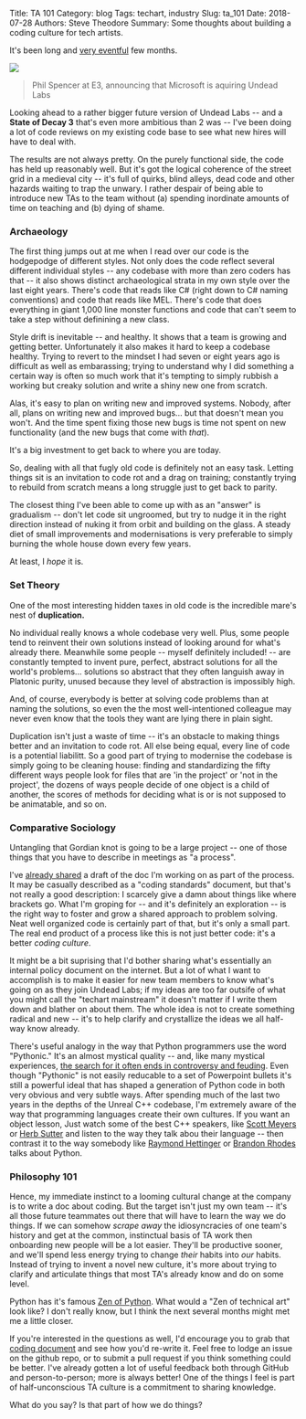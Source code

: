 Title: TA 101
Category: blog
Tags: techart, industry
Slug: ta_101
Date: 2018-07-28
Authors: Steve Theodore
Summary: Some thoughts about building a coding culture for tech artists.

It's been long and [very eventful](https://wccftech.com/undead-labs-microsoft-not-messing-around/) few months.

![](https://cdn.wccftech.com/wp-content/uploads/2018/06/Xbox_E32018_Spencer.jpg)
> Phil Spencer at E3, announcing that Microsoft is aquiring Undead Labs

Looking ahead to a rather bigger future version of Undead Labs -- and a **State of Decay 3** that's even more ambitious than 2 was -- I've been doing a lot of code reviews on my existing code base to see what new hires will have to deal with.  

The results are not always pretty.  On the purely functional side, the code has held up reasonably well.  But it's got the logical coherence of the street grid in a medieval city -- it's full of quirks, blind alleys, dead code and other hazards waiting to trap the unwary.  I rather despair of being able to introduce new TAs to the team without (a) spending inordinate amounts of time on teaching and (b) dying of shame.


### Archaeology


The first thing jumps out at me when I read over our code is the hodgepodge of different styles.  Not only does the code reflect several different individual styles -- any codebase with more than zero coders has that --  it also shows distinct archaeological strata in my own style over the last eight years.  There's code that reads like C# (right down to C# naming conventions) and code that reads like MEL.  There's code that does everything in giant 1,000 line monster functions and code that can't seem to take a step without definining a new class.  

Style drift is inevitable -- and healthy.  It shows that a team is growing and getting better.  Unfortunately it also makes it hard to keep a codebase healthy.  Trying to revert to the mindset I had seven or eight years ago is difficult as well as embarassing; trying to understand why I did something a certain way is often so much work that it's tempting to simply rubbish a working but creaky solution and write a shiny new one from scratch.  

Alas, it's easy to plan on writing new and improved systems.  Nobody, after all,  plans on writing new and improved bugs... but that doesn't mean you won't.  And the time spent fixing those new bugs is time not spent on new functionality (and the new bugs that come with _that_).  

It's a big investment to get back to where you are today. 

So, dealing with all that fugly old code is definitely not an easy task.  Letting things sit is an invitation to code rot and a drag on training; constantly trying to rebuild from scratch means a long struggle just to get back to parity.  

The closest thing I've been able to come up with as an "answer" is gradualism -- don't let code sit ungroomed, but try to nudge it in the right direction instead of nuking it from orbit and building on the glass. A steady diet of small improvements and modernisations is very preferable to simply burning the whole house down every few years.

At least, I _hope_ it is.

### Set Theory

One of the most interesting hidden taxes in old code is the incredible mare's nest of **duplication.** 

No individual really knows a whole codebase very well.  Plus, some people tend to reinvent their own solutions instead of looking around for what's already there. Meanwhile some people -- myself definitely included! -- are constantly tempted to invent pure, perfect, abstract solutions for all the world's problems... solutions so abstract that they often languish away in Platonic purity, unused because they level of abstraction is impossibly high.  

And, of course, everybody is better at solving code problems than at naming the solutions, so even the the most well-intentioned colleague may never even know that the tools they want are lying there in plain sight.

Duplication isn't just a waste of time -- it's an obstacle to making things better and an invitation to code rot.  All else being equal, every line of code is a potential liabilitt.  So a good part of trying to modernise the codebase is simply going to be cleaning house: finding and standardizing the fifty different ways people look for files that are 'in the project' or 'not in the project', the dozens of ways people decide of one object is a child of another, the scores of methods for deciding what is or is not supposed to be animatable, and so on.

### Comparative Sociology

Untangling that Gordian knot is going to be a large project -- one of those things that you have to describe in meetings as "a process".  

I've [already shared](https://github.com/theodox/ta_101/blob/master/TA%20coding%20101.md) a draft of the doc I'm working on as part of the process.  
It may be casually described as a "coding standards" document, but that's not really a good description: I scarcely give a damn about things like where brackets go.  What I'm groping for -- and it's definitely an exploration -- is the right way to foster and grow a shared approach to problem solving.  Neat well organized code is certainly part of that, but it's only a small part.   The real end product of a process like this is not just better code: it's a better _coding culture_.  

It might be a bit suprising that I'd bother sharing what's essentially an internal policy document on the internet. But a lot of what I want to accomplish is to make it easier for new team members to know what's going on as they join Undead Labs; if my ideas are too far outsife of what you might call the "techart mainstream" it doesn't matter if I write them down and blather on about them.  The whole idea is not to create something radical and new -- it's to help clarify and crystallize the ideas we all half-way know already. 

There's useful analogy in the way that Python programmers use the word "Pythonic." It's an almost mystical quality -- and, like many mystical experiences, [the search for it often ends in controversy and feuding](https://www.theregister.co.uk/2018/07/13/python_creator_guido_van_rossum_quits/).  Even though "Pythonic" is not easily reducable to a set of Powerpoint bullets it's still a powerful ideal that has shaped a generation of Python code in both very obvious and very subtle ways.  After spending much of the last two years in the depths of the Unreal C++ codebase, I'm extremely aware of the way that programming languages create their own cultures.  If you want an object lesson, Just watch some of the best C++ speakers, like [Scott Meyers](https://www.youtube.com/watch?v=smqT9Io_bKo) or [Herb Sutter](https://www.youtube.com/watch?v=xnqTKD8uD64) and listen to the way they talk abou their language -- then contrast it to the way somebody like [Raymond Hettinger](https://www.youtube.com/watch?v=OSGv2VnC0go) or [Brandon Rhodes](https://www.youtube.com/watch?v=x-kB2o8sd5c) talks about Python.  

### Philosophy 101

Hence, my immediate instinct to a looming cultural change at the company is to write a doc about coding.  But the target isn't just my own team -- it's all those future teammates out there that will have to learn the way we do things.  If we can somehow _scrape away_ the idiosyncracies of one team's history and get at the common, instinctual basis of TA work then onboarding new people will be a lot easier.  They'll be productive sooner, and we'll spend less energy trying to change _their_ habits into _our_ habits.  Instead of trying to invent a novel new culture, it's more about trying to clarify and articulate things that most TA's already know and do on some level. 

Python has it's famous [Zen of Python](https://www.python.org/dev/peps/pep-0020/).  What would a "Zen of technical art" look like?  I don't really know, but I think the next several months might met me a little closer.  

If you're interested in the questions as well, I'd encourage you to grab that [coding document](https://github.com/theodox/ta_101/blob/master/TA%20coding%20101.md) and see how you'd re-write it. Feel free to lodge an issue on the github repo, or to submit a pull request if you think something could be better.  I've already gotten a lot of useful feedback both through GitHub and person-to-person; more is always better!  One of the things I feel is part of half-unconscious TA culture is a commitment to sharing knowledge. 

What do you say? Is that part of how we do things?
